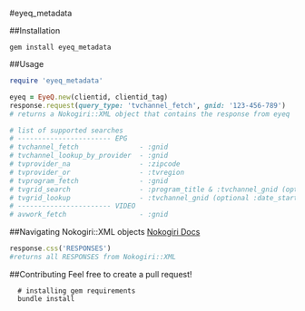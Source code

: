 #eyeq_metadata

##Installation
```
gem install eyeq_metadata
```

##Usage
```ruby
require 'eyeq_metadata'

eyeq = EyeQ.new(clientid, clientid_tag)
response.request(query_type: 'tvchannel_fetch', gnid: '123-456-789')
# returns a Nokogiri::XML object that contains the response from eyeq

# list of supported searches
# ----------------------- EPG
# tvchannel_fetch               - :gnid
# tvchannel_lookup_by_provider  - :gnid
# tvprovider_na                 - :zipcode
# tvprovider_or                 - :tvregion
# tvprogram_fetch               - :gnid
# tvgrid_search                 - :program_title & :tvchannel_gnid (optional :date_start & :date_end)
# tvgrid_lookup                 - :tvchannel_gnid (optional :date_start & :date_end)
# ----------------------- VIDEO
# avwork_fetch                  - :gnid
```

##Navigating Nokogiri::XML objects
[Nokogiri Docs](http://www.nokogiri.org/tutorials/searching_a_xml_html_document.html)
```ruby
response.css('RESPONSES')
#returns all RESPONSES from Nokogiri::XML
```

##Contributing
Feel free to create a pull request!
```shell
  # installing gem requirements
  bundle install
```
